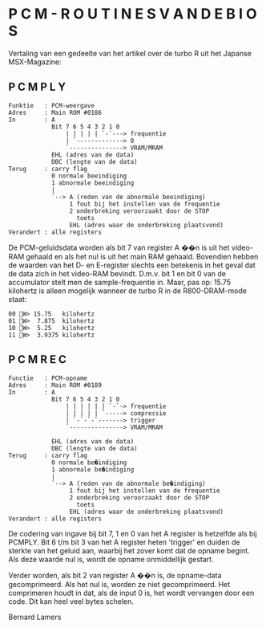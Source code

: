 # P C M - R O U T I N E S   V A N   D E   B I O S 
                                                       

Vertaling  van een  gedeelte van het artikel over de turbo R 
uit het Japanse MSX-Magazine:


## P C M P L Y 
```
Funktie   : PCM-weergave
Adres     : Main ROM #0186
In        : A
            Bit 7 6 5 4 3 2 1 0
                | | | | | `-`---> frequentie
                | `-------------> 0
                `---------------> VRAM/MRAM
            EHL (adres van de data)
            DBC (lengte van de data)
Terug     : carry flag
            0 normale beeindiging
            1 abnormale beeindiging
            |
            `--> A (reden van de abnormale beeindiging)
                 1 fout bij het instellen van de frequentie
                 2 onderbreking veroorzaakt door de STOP
                   toets
                 EHL (adres waar de onderbreking plaatsvond)
Verandert : alle registers
```

De  PCM-geluidsdata worden  als bit  7 van register A ��n is 
uit het video-RAM gehaald en als het nul is uit het main RAM 
gehaald.  Bovendien   hebben  de   waarden  van  het  D-  en 
E-register  slechts een  betekenis in  het geval dat de data 
zich in het video-RAM bevindt.
D.m.v.  bit  1  en  bit 0  van de  accumulator stelt  men de 
sample-frequentie  in.  Maar,  pas  op:  15.75  kilohertz is 
alleen  mogelijk  wanneer de  turbo R  in de  R800-DRAM-mode 
staat:

```
00 W> 15.75   kilohertz
01 W>  7.875  kilohertz
10 W>  5.25   kilohertz
11 W>  3.9375 kilohertz
```

## P C M R E C 
```
Functie   : PCM-opname
Adres     : Main ROM #0189
In        : A
            Bit 7 6 5 4 3 2 1 0
                | | | | | | `-`-> frequentie
                | | | | | `-----> compressie
                | `-`-`-`-------> trigger
                `---------------> VRAM/MRAM

            EHL (adres van de data)
            DBC (lengte van de data)
Terug     : carry flag
            0 normale be�indiging
            1 abnormale be�indiging
            |
            `--> A (reden van de abnormale be�indiging)
                 1 fout bij het instellen van de frequentie
                 2 onderbreking veroorzaakt door de STOP
                   toets
                 EHL (adres waar de onderbreking plaatsvond)
Verandert : alle registers
```
De codering  van ingave bij bit 7, 1 en 0 van het A register 
is  hetzelfde als  bij PCMPLY.  Bit 6  t/m bit  3 van  het A 
register heten 'trigger' en duiden de sterkte van het geluid 
aan, waarbij  het zover  komt dat de opname begint. Als deze 
waarde nul is, wordt de opname onmiddellijk gestart.

Verder  worden,  als  bit  2  van  register  A  ��n  is,  de 
opname-data  gecomprimeerd. Als  het nul  is, worden ze niet 
gecomprimeerd.
Het comprimeren  houdt in  dat, als de input 0 is, het wordt 
vervangen door een code. Dit kan heel veel bytes schelen.

Bernard Lamers